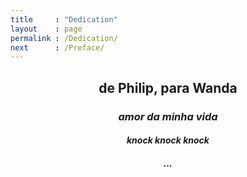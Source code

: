 ```yaml
---
title     : "Dedication"
layout    : page
permalink : /Dedication/
next      : /Preface/
---
```


<center>
<h2>de Philip, para Wanda</h2>
<h3><em>amor da minha vida</em></h3>
<h4><em>knock knock knock</em></h4>
<h4><em>...</em></h4>
</center>
